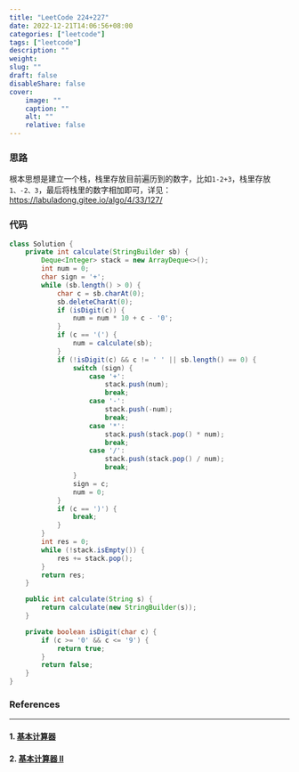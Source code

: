 ```yaml
---
title: "LeetCode 224+227"
date: 2022-12-21T14:06:56+08:00
categories: ["leetcode"]
tags: ["leetcode"]
description: ""
weight:
slug: ""
draft: false
disableShare: false
cover:
    image: ""
    caption: ""
    alt: ""
    relative: false
---
```


### 思路

根本思想是建立一个栈，栈里存放目前遍历到的数字，比如`1-2+3`，栈里存放`1、-2、3`，最后将栈里的数字相加即可，详见：<https://labuladong.gitee.io/algo/4/33/127/>

### 代码

```java
class Solution {
    private int calculate(StringBuilder sb) {
        Deque<Integer> stack = new ArrayDeque<>();
        int num = 0;
        char sign = '+';
        while (sb.length() > 0) {
            char c = sb.charAt(0);
            sb.deleteCharAt(0);
            if (isDigit(c)) {
                num = num * 10 + c - '0';
            }
            if (c == '(') {
                num = calculate(sb);
            }
            if (!isDigit(c) && c != ' ' || sb.length() == 0) {
                switch (sign) {
                    case '+':
                        stack.push(num);
                        break;
                    case '-':
                        stack.push(-num);
                        break;
                    case '*':
                        stack.push(stack.pop() * num);
                        break;
                    case '/':
                        stack.push(stack.pop() / num);
                        break;
                }
                sign = c;
                num = 0;
            }
            if (c == ')') {
                break;
            }
        }
        int res = 0;
        while (!stack.isEmpty()) {
            res += stack.pop();
        }
        return res;
    }

    public int calculate(String s) {
        return calculate(new StringBuilder(s));
    }

    private boolean isDigit(char c) {
        if (c >= '0' && c <= '9') {
            return true;
        }
        return false;
    }
}
```

### References

---

#### 1. [基本计算器](https://leetcode.cn/problems/basic-calculator/)

#### 2. [基本计算器 II](https://leetcode.cn/problems/basic-calculator-ii/)
